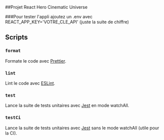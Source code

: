 ##Projet React Hero Cinematic Universe

###Pour tester l'appli ajoutez un .env avec REACT_APP_KEY='VOTRE_CLE_API' (juste la suite de chiffre)

## Scripts

### `format`

Formate le code avec [Prettier](https://prettier.io/).

### `lint`

Lint le code avec [ESLint](https://eslint.org/).

### `test`

Lance la suite de tests unitaires avec [Jest](https://jestjs.io/) en mode watchAll. 

### `testCi`

Lance la suite de tests unitaires avec [Jest](https://jestjs.io/) sans le mode watchAll (utile pour la CI).
